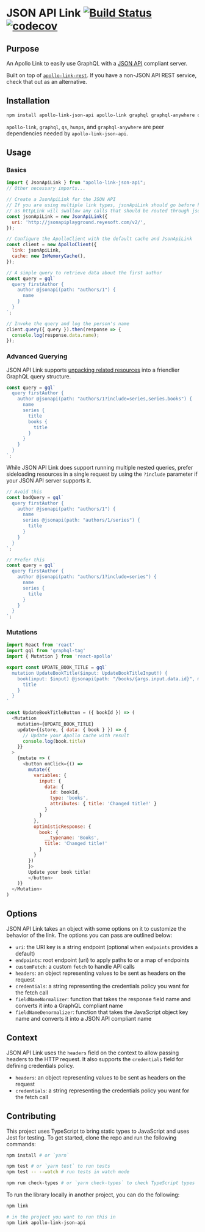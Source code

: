 # JSON API Link [![Build Status](https://travis-ci.com/Rsullivan00/apollo-link-json-api.svg?branch=master)](https://travis-ci.com/Rsullivan00/apollo-link-json-api)  [![codecov](https://codecov.io/gh/Rsullivan00/apollo-link-json-api/branch/master/graph/badge.svg)](https://codecov.io/gh/Rsullivan00/apollo-link-json-api)


## Purpose

An Apollo Link to easily use GraphQL with a [JSON API](https://jsonapi.org/)
compliant server.

Built on top of
[`apollo-link-rest`](https://github.com/apollographql/apollo-link-rest/). If you
have a non-JSON API REST service, check that out as an alternative.

## Installation


```bash
npm install apollo-link-json-api apollo-link graphql graphql-anywhere qs --save # or `yarn add apollo-link-json-api apollo-link graphql graphql-anywhere qs`
```

`apollo-link`, `graphql`, `qs`, `humps`, and `graphql-anywhere` are peer dependencies needed by `apollo-link-json-api`.

## Usage

### Basics

```js
import { JsonApiLink } from "apollo-link-json-api";
// Other necessary imports...

// Create a JsonApiLink for the JSON API
// If you are using multiple link types, jsonApiLink should go before httpLink,
// as httpLink will swallow any calls that should be routed through jsonApi!
const jsonApiLink = new JsonApiLink({
  uri: 'http://jsonapiplayground.reyesoft.com/v2/',
});

// Configure the ApolloClient with the default cache and JsonApiLink
const client = new ApolloClient({
  link: jsonApiLink,
  cache: new InMemoryCache(),
});

// A simple query to retrieve data about the first author
const query = gql`
  query firstAuthor {
    author @jsonapi(path: "authors/1") {
      name
    }
  }
`;

// Invoke the query and log the person's name
client.query({ query }).then(response => {
  console.log(response.data.name);
});
```

### Advanced Querying

JSON API Link supports [unpacking related resources](https://jsonapi.org/format/#document-compound-documents)
into a friendlier GraphQL query structure.

```js
const query = gql`
  query firstAuthor {
    author @jsonapi(path: "authors/1?include=series,series.books") {
      name
      series {
        title
        books {
          title
        }
      }
    }
  }
`;

```

While JSON API Link does support running multiple nested queries, prefer
sideloading resources in a single request by using the `?include` parameter if
your JSON API server supports it.

```js
// Avoid this
const badQuery = gql`
  query firstAuthor {
    author @jsonapi(path: "authors/1") {
      name
      series @jsonapi(path: "authors/1/series") {
        title
      }
    }
  }
`;

// Prefer this
const query = gql`
  query firstAuthor {
    author @jsonapi(path: "authors/1?include=series") {
      name
      series {
        title
      }
    }
  }
`;
```

### Mutations

```js
import React from 'react'
import gql from 'graphql-tag'
import { Mutation } from 'react-apollo'

export const UPDATE_BOOK_TITLE = gql`
  mutation UpdateBookTitle($input: UpdateBookTitleInput!) {
    book(input: $input) @jsonapi(path: "/books/{args.input.data.id}", method: "PATCH") {
      title
    }
  }
`

const UpdateBookTitleButton = ({ bookId }) => (
  <Mutation
    mutation={UPDATE_BOOK_TITLE}
    update={(store, { data: { book } }) => {
      // Update your Apollo cache with result
      console.log(book.title)
    }}
  >
    {mutate => (
      <button onClick={() => 
        mutate({
          variables: {
            input: {
              data: {
                id: bookId,
                type: 'books',
                attributes: { title: 'Changed title!' }
              }
            }
          },
          optimisticResponse: {
            book: {
              __typename: 'Books',
              title: 'Changed title!'
            }
          }
        })
        }>
        Update your book title!
        </button>
    )}
  </Mutation>
)
```

## Options

JSON API Link takes an object with some options on it to customize the behavior of the link. The options you can pass are outlined below:

- `uri`: the URI key is a string endpoint (optional when `endpoints` provides a default)
- `endpoints`: root endpoint (uri) to apply paths to or a map of endpoints
- `customFetch`: a custom `fetch` to handle API calls
- `headers`: an object representing values to be sent as headers on the request
- `credentials`: a string representing the credentials policy you want for the fetch call
- `fieldNameNormalizer`: function that takes the response field name and converts it into a GraphQL compliant name
- `fieldNameDenormalizer`: function that takes the JavaScript object key name and converts it into a JSON API compliant name

## Context

JSON API Link uses the `headers` field on the context to allow passing headers to the HTTP request. It also supports the `credentials` field for defining credentials policy.

- `headers`: an object representing values to be sent as headers on the request
- `credentials`: a string representing the credentials policy you want for the fetch call

## Contributing

This project uses TypeScript to bring static types to JavaScript and uses Jest for testing. To get started, clone the repo and run the following commands:

```bash
npm install # or `yarn`

npm test # or `yarn test` to run tests
npm test -- --watch # run tests in watch mode

npm run check-types # or `yarn check-types` to check TypeScript types
```

To run the library locally in another project, you can do the following:

```bash
npm link

# in the project you want to run this in
npm link apollo-link-json-api
```
